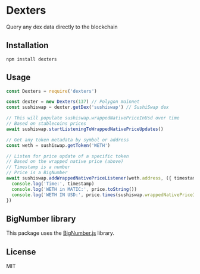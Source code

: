 # Dexters

Query any dex data directly to the blockchain

## Installation

`npm install dexters`

## Usage

```js
const Dexters = require('dexters')

const dexter = new Dexters(137) // Polygon mainnet
const sushiswap = dexter.getDex('sushiswap') // SushiSwap dex

// This will populate sushiswap.wrappedNativePriceInUsd over time
// Based on stablecoins prices
await sushiswap.startListeningToWrappedNativePriceUpdates()

// Get any token metadata by symbol or address
const weth = sushiswap.getToken('WETH')

// Listen for price update of a specific token
// Based on the wrapped native price (above)
// Timestamp is a number
// Price is a BigNumber
await sushiswap.addWrappedNativePriceListener(weth.address, ({ timestamp, price }) => {
  console.log('Time:', timestamp)
  console.log('WETH in MATIC:', price.toString())
  console.log('WETH IN USD:', price.times(sushiswap.wrappedNativePriceInUsd).toString())
})
```

## BigNumber library

This package uses the [BigNumber.js](https://mikemcl.github.io/bignumber.js/) library.

## License

MIT
